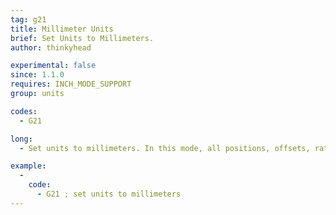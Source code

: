 ```yaml
---
tag: g21
title: Millimeter Units
brief: Set Units to Millimeters.
author: thinkyhead

experimental: false
since: 1.1.0
requires: INCH_MODE_SUPPORT
group: units

codes:
  - G21

long:
  - Set units to millimeters. In this mode, all positions, offsets, rates, accelerations, etc., specified in GCode parameters are interpreted as millimeters.

example:
  -
    code:
      - G21 ; set units to millimeters
---
```

